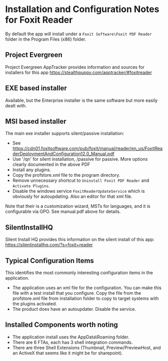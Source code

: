 # Installation and Configuration Notes for Foxit Reader

By default the app will install under a `Foxit Software\Foxit PDF Reader` folder in the Program Files (x86) folder.

## Project Evergreen
Project Evergreen AppTracker provides information and sources for installers for this app https://stealthpuppy.com/apptracker/#foxitreader 

## EXE based installer
Available, but the Enterprise installer is the same software but more easily dealt with.

## MSI based installer

The main exe installer supports silent/passive installation:

* See https://cdn01.foxitsoftware.com/pub/foxit/manual/reader/en_us/FoxitReaderDeploymentAndConfiguration12.0_Manual.pdf
* Use  '/qn' for silent installation, /passive for passive. More options clearly documented in the above PDF
* Install any plugins.
* Copy the profstore.xml file to the program directory.
* Remove unnecessary shortcut to `Uninstall Foxit PDF Reader` and `Activate Plugins`.
* Disable the windows service `FoxitReaderUpdateService` which is obviously for autoupdating. Also an editor for that xml file.

Note that their is a customization wizard, MSTs for languages, and it is configurable via GPO.  See manual.pdf above for details.

## SilentInstallHQ
Silent Install HQ provides this information on the silent install of this app: https://silentinstallhq.com/?s=foxit+reader 

## Typical Configuration Items 

This identifies the most commonly interesting configuration items in the application.

* The application uses an xml file for the configuration. You can make this file with a test install that you configure.  Copy the file from the profstore.xml file from installation folder to copy to target systems with the plugins activated.
* The product does have an autoupdater. Disable the service.

## Installed Components worth noting

* The application install uses the AppData\Roaming folder. 
* There are 6 FTAs, each has 3 shell integration commands.
* There are three Shell Extensions (Thumbnail, Preview/PreviewHost, and an ActiveX that seems like it might be for sharepoint).
